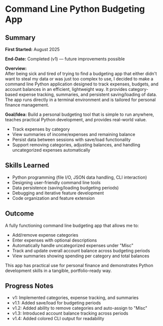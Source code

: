 # Command Line Python Budgeting App  
## Summary
**First Started:** August 2025  

**End-Date:** Completed (v1) — future improvements possible  

**Overview:**  
After being sick and tired of trying to find a budgeting app that either didn't want to steal my data or was just too complex to use, I decided to make a command line Python application designed to track expenses, budgets, and account balances in an efficient, lightweight way. It provides category-based expense tracking, summaries, and persistent saving/loading of data. The app runs directly in a terminal environment and is tailored for personal finance management.  

**Goal/Idea:** Build a personal budgeting tool that is simple to run anywhere, teaches practical Python development, and provides real-world value.  
- Track expenses by category  
- View summaries of income/expenses and remaining balance  
- Persist data between sessions with save/load functionality  
- Support removing categories, adjusting balances, and handling uncategorized expenses automatically  

## Skills Learned
- Python programming (file I/O, JSON data handling, CLI interaction)  
- Designing user-friendly command line tools  
- Data persistence (saving/loading budgeting periods)  
- Debugging and iterative feature development  
- Code organization and feature extension  

## Outcome
A fully functioning command line budgeting app that allows me to:  
- Add/remove expense categories  
- Enter expenses with optional descriptions  
- Automatically handle uncategorized expenses under "Misc"  
- Track and update overall account balance across budgeting periods  
- View summaries showing spending per category and total balances  

This app has practical use for personal finance and demonstrates Python development skills in a tangible, portfolio-ready way.  

## Progress Notes
- v1: Implemented categories, expense tracking, and summaries  
- v1.1: Added save/load for budgeting periods  
- v1.2: Added ability to remove categories and auto-assign to "Misc"  
- v1.3: Introduced account balance tracking across periods  
- v1.4: Added colored CLI output for readability  

